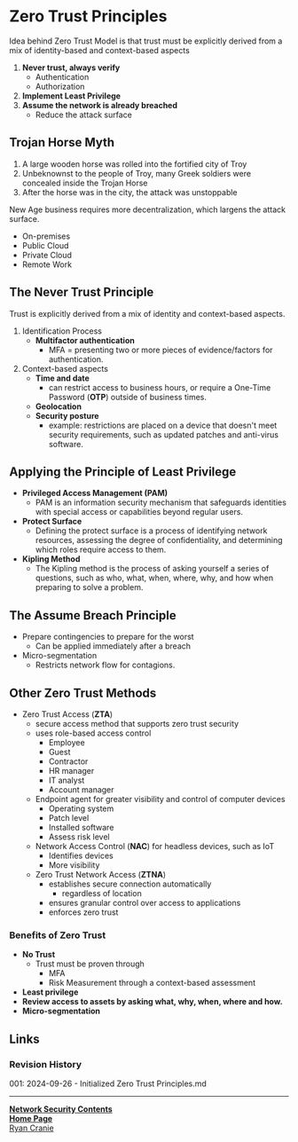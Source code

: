 # Zero Trust Principles

Idea behind Zero Trust Model is that trust must be explicitly derived from a mix of identity-based and context-based aspects
1. **Never trust, always verify**
	- Authentication
	- Authorization
2. **Implement Least Privilege**
3. **Assume the network is already breached**
	- Reduce the attack surface

## Trojan Horse Myth
1. A large wooden horse was rolled into the fortified city of Troy
2. Unbeknownst to the people of Troy, many Greek soldiers were concealed inside the Trojan Horse
3. After the horse was in the city, the attack was unstoppable

New Age business requires more decentralization, which largens the attack surface.
- On-premises
- Public Cloud
- Private Cloud
- Remote Work

## The Never Trust Principle
Trust is explicitly derived from a mix of identity and context-based aspects.
1. Identification Process
	- **Multifactor authentication**
		- MFA = presenting two or more pieces of evidence/factors for authentication.
2. Context-based aspects
	- **Time and date**
		- can restrict access to business hours, or require a One-Time Password (**OTP**) outside of business times.
	- **Geolocation**
	- **Security posture**
		- example: restrictions are placed on a device that doesn't meet security requirements, such as updated patches and anti-virus software.

## Applying the Principle of Least Privilege
- **Privileged Access Management (PAM)**
	- PAM is an information security mechanism that safeguards identities with special access or capabilities beyond regular users. 
- **Protect Surface**
	- Defining the protect surface is a process of identifying network resources, assessing the degree of confidentiality, and determining which roles require access to them.
- **Kipling Method**
	- The Kipling method is the process of asking yourself a series of questions, such as who, what, when, where, why, and how when preparing to solve a problem.

## The Assume Breach Principle
- Prepare contingencies to prepare for the worst
	- Can be applied immediately after a breach
- Micro-segmentation
	- Restricts network flow for contagions.

## Other Zero Trust Methods
- Zero Trust Access (**ZTA**)
	- secure access method that supports zero trust security
	- uses role-based access control
		- Employee
		- Guest
		- Contractor
		- HR manager
		- IT analyst
		- Account manager
	- Endpoint agent for greater visibility and control of computer devices
		- Operating system
		- Patch level
		- Installed software
		- Assess risk level
	- Network Access Control (**NAC**) for headless devices, such as IoT
		- Identifies devices
		- More visibility
	- Zero Trust Network Access (**ZTNA**)
		- establishes secure connection automatically
			- regardless of location
		- ensures granular control over access to applications
		- enforces zero trust

### Benefits of Zero Trust
- **No Trust**
	- Trust must be proven through
		- MFA
		- Risk Measurement through a context-based assessment
- **Least privilege**
- **Review access to assets by asking what, why, when, where and how.**
- **Micro-segmentation**
## Links
### Revision History
001: 2024-09-26 - Initialized Zero Trust Principles.md

---
<b>[Network Security Contents](https://notes.ryancranie.com/Contents/Network%20Security%20Contents)<br>[Home Page](https://notes.ryancranie.com)<br></b>[Ryan Cranie](https://www.ryancranie.com)